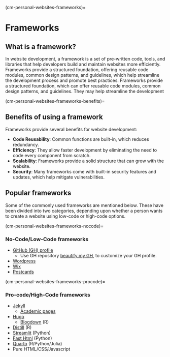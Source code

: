 (cm-personal-websites-frameworks)=
# Frameworks

## What is a framework?

In website development, a framework is a set of pre-written code, tools, and libraries that help developers build and maintain websites more efficiently.
Frameworks provide a structured foundation, offering reusable code modules, common design patterns, and guidelines, which help streamline the development process and promote best practices. 
Frameworks provide a structured foundation, which can offer reusable code modules,
common design patterns, and guidelines. They may help streamline the development

(cm-personal-websites-frameworks-benefits)=
## Benefits of using a framework

Frameworks provide several benefits for website development:

* **Code Reusability**: Common functions are built-in, which reduces redundancy.
* **Efficiency**: They allow faster development by eliminating the need to code every component from scratch.
* **Scalability**: Frameworks provide a solid structure that can grow with the website.
* **Security**: Many frameworks come with built-in security features and updates, which help mitigate vulnerabilities.

## Popular frameworks

Some of the commonly used frameworks are mentioned below. 
These have been divided into two categories, depending upon whether a person wants to create a website using low-code or high-code options.

(cm-personal-websites-frameworks-nocode)=
### No-Code/Low-Code frameworks

* [GitHub (GH) profile](https://docs.github.com/en/account-and-profile/setting-up-and-managing-your-github-profile/customizing-your-profile/about-your-profile)
  * Use GH repository [beautify my GH](<https://github.com/rzashakeri/beautify-github-profile>), to customize your GH profile.
* [Wordpress](https://wordpress.com/support/five-step-website-setup/)
* [Wix](https://www.wix.com/)
* [Postcards](https://github.com/seankross/postcards)

(cm-personal-websites-frameworks-procode)=
### Pro-code/High-Code frameworks

* [Jekyll](https://jekyllrb.com/)
  * [Academic pages](https://github.com/academicpages/academicpages.github.io)
* [Hugo](https://gohugo.io/)
  * [Blogdown](https://bookdown.org/yihui/blogdown/) (R)
* [Distill](https://rstudio.github.io/distill/) (R)
* [Streamlit](https://streamlit.io/) (Python)
* [Fast Html](https://fastht.ml/) (Python)
* [Quarto](https://quarto.org/docs/gallery/#websites) (R/Python/Julia)
* Pure HTML/CSS/Javascript 
